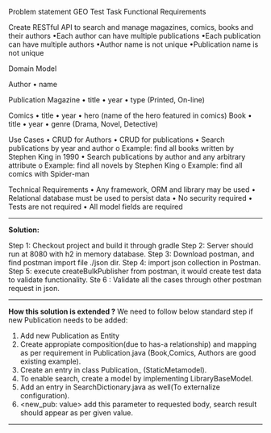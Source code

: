 Problem statement GEO Test Task Functional Requirements

Create RESTful API to search and manage magazines, comics, books and their authors
•Each author can have multiple publications 
•Each publication can have multiple authors 
•Author name is not unique
•Publication name is not unique 


Domain Model

Author
• name 

Publication
Magazine
 • title
 • year 
 • type (Printed, On-line) 
 
 Comics
 • title
 • year
 • hero (name of the hero featured in comics)
 Book 
 • title
 • year
 • genre (Drama, Novel, Detective)

 Use Cases
 • CRUD for Authors
 • CRUD for publications
 • Search publications by year and author 
	o Example: find all books written by Stephen King in 1990 
	• Search publications by author and any arbitrary attribute
	o Example: find all novels by Stephen King
	o Example: find all comics with Spider-man

Technical Requirements
• Any framework, ORM and library may be used 
• Relational database must be used to persist data
• No security required 
• Tests are not required 
• All model fields are required


---
<b>Solution:</b>

Step 1: Checkout project and build it through gradle
Step 2: Server should run at 8080 with h2 in memory database.
Step 3: Download postman, and find postman import file ./json dir.
Step 4: import json collection in Postman.
Step 5: execute createBulkPublisher from postman, it would create test data to validate functionality.
Ste 6 : Validate all the cases through other postman request in json.

---
<b>How this solution is extended ?</b>
We need to follow below standard step if new Publication needs to be added:
1. Add new Publication as Entity
2. Create appropiate composition(due to has-a relationship) and mapping as per requirement in Publication.java (Book,Comics, Authors are good existing example).
3. Create an entry in class Publication_ (StaticMetamodel).
4. To enable search, create a model by implementing LibraryBaseModel.
5. Add an entry in SearchDictionary.java as well(To externalize configuration).
6. <new_pub: value> add this parameter to requested body, search result should appear as per given value.

---

